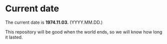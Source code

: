# Current date

The current date is **1974.11.03.** (YYYY.MM.DD.)

This repository will be good when the world ends, so we will know how long it lasted.
